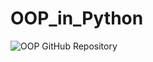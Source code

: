 # OOP_in_Python
![OOP GitHub Repository](https://github.com/MamunurRahmanMoon/OOP_in_Python/assets/67969161/4af8c8f5-318a-447f-82c3-cf62f94c80b5)
